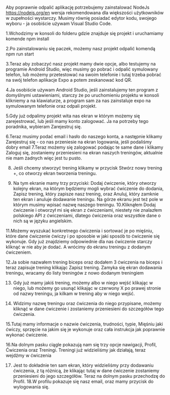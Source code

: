 Aby poprawnie odpalić aplikację potrzebujemy zainstalować NodeJs https://nodejs.org/en wersja rekomendowana dla większości użytkowników w zupełności wystarczy. Musimy równię posiadać edytor kodu, swojego wyboru - ja osobiście używam Visual Studio Code.

1.Wchodzimy w konsoli do folderu gdzie znajduje się projekt i uruchamiamy komende npm install











2.Po zainstalowaniu się paczek, możemy nasz projekt odpalić komendą npm run start


3.Teraz aby zobaczyć nasz projekt mamy dwie opcje, albo testujemy na programie Android Studio, więc musimy go pobrać i odpalić symulowany telefon, lub możemy przetestować na swoim telefonie i tutaj trzeba pobrać na swój telefon aplikacje Expo a potem zeskanować kod QR.









4.Ja osobiście używam Android Studio, jeśli zainstalujemy ten program z domyślnymi ustawieniami, starczy że po uruchomieniu projektu w konsoli klikniemy a na klawiaturze, a program sam za nas zainstaluje expo na symulowanym telefonie oraz odpali projekt.



5.Gdy już odpalimy projekt wita nas ekran w którym możemy się zarejestrować, lub jeśli mamy konto zalogować. Ja na potrzeby tego poradnika, wybieram Zarejestruj się.


6.Teraz musimy podać email i hasło do naszego konta, a następnie klikamy Zarejestruj się - co nas przeniesie na ekran logowania, jeśli podaliśmy dobry email
7.Teraz możemy się zalogować podając te same dane i klikamy Zaloguj się, zostaniemy przeniesieni na ekran naszych treningów, aktualnie nie mam żadnych więc jest tu pusto.












8. Jeśli chcemy stworzyć trening klikamy w przycisk Stwórz nowy trening +, co otworzy ekran tworzenia treningu.

9. Na tym ekranie mamy trzy przyciski: Dodaj ćwiczenie, który otworzy kolejny ekran, na którym będziemy mogli wybrać ćwiczenie do dodania, Zapisz trening, który zapisze nasz trening, oraz Anuluj, który zamknie ten ekran i anuluje dodawanie treningu. Na górze ekranu jest też pole w którym musimy wpisać nazwę naszego treningu.
10.Kliknąłem Dodaj ćwiczenie i otworzył mi się ekran z ćwiczeniami, niestety nie znalazłem polskiego API z ćwiczeniami, dlatego ćwiczenia oraz wszystkie dane o nich są w języku angielskim.


11.Możemy wyszukać konkretnego ćwiczenia i sortować je po mięśniu, które dane ćwiczenie ćwiczy i po sposobie w jaki sposób to ćwiczenie się wykonuje. Gdy już znajdziemy odpowiednie dla nas ćwiczenie starczy kliknąć w nie aby je dodać. A wrócimy do ekranu treningu z dodanym ćwiczeniem.

12.Ja sobie nazwałem trening biceps oraz dodałem 3 ćwiczenia na biceps i teraz zapisuje trening klikając Zapisz trening. Zamyka się ekran dodawania treningu, wracamy do listy treningów z nowo dodanym treningiem

13. Gdy już mamy jakiś trening, możemy albo w niego wejść klikając w niego, lub możemy go usunąć klikając w czerwony X po prawej stronie od nazwy treningu, ja kilkam w trening aby w niego wejść.

14. Widzimy nazwę treningu oraz ćwiczenia do niego przypisane, możemy kliknąć w dane ćwiczenie i zostaniemy przeniesieni do szczegółów tego ćwiczenia.

15.Tutaj mamy informacje o nazwie ćwiczenia, trudności, typie, Mięśniu jaki ćwiczy, sprzęcie na jakim się je wykonuje oraz cała instrukcja jak poprawnie wykonać ćwiczenie.

16.Na dolnym pasku ciągle pokazują nam się trzy opcje nawigacji, Profil, Ćwiczenia oraz Treningi. Treningi już widzieliśmy jak działają, teraz wejdźmy w ćwiczenia

17. Jest to dokładnie ten sam ekran, który widzieliśmy przy dodawaniu ćwiczenia, z tą różnicą, że klikając tutaj w dane ćwiczenie zostaniemy przeniesieni do jego szczegółów. Teraz na dolnym pasku przechodzę do Profil.
18.W profilu pokazuje się nasz email, oraz mamy przycisk do wylogowania się.
